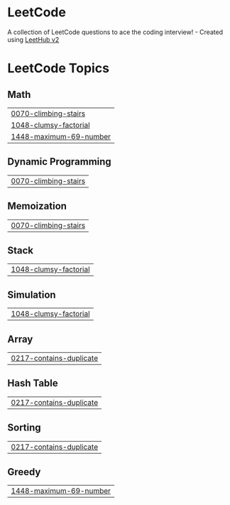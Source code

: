 # LeetCode
A collection of LeetCode questions to ace the coding interview! - Created using [LeetHub v2](https://github.com/arunbhardwaj/LeetHub-2.0)

<!---LeetCode Topics Start-->
# LeetCode Topics
## Math
|  |
| ------- |
| [0070-climbing-stairs](https://github.com/ishant3366/LeetCode/tree/master/0070-climbing-stairs) |
| [1048-clumsy-factorial](https://github.com/ishant3366/LeetCode/tree/master/1048-clumsy-factorial) |
| [1448-maximum-69-number](https://github.com/ishant3366/LeetCode/tree/master/1448-maximum-69-number) |
## Dynamic Programming
|  |
| ------- |
| [0070-climbing-stairs](https://github.com/ishant3366/LeetCode/tree/master/0070-climbing-stairs) |
## Memoization
|  |
| ------- |
| [0070-climbing-stairs](https://github.com/ishant3366/LeetCode/tree/master/0070-climbing-stairs) |
## Stack
|  |
| ------- |
| [1048-clumsy-factorial](https://github.com/ishant3366/LeetCode/tree/master/1048-clumsy-factorial) |
## Simulation
|  |
| ------- |
| [1048-clumsy-factorial](https://github.com/ishant3366/LeetCode/tree/master/1048-clumsy-factorial) |
## Array
|  |
| ------- |
| [0217-contains-duplicate](https://github.com/ishant3366/LeetCode/tree/master/0217-contains-duplicate) |
## Hash Table
|  |
| ------- |
| [0217-contains-duplicate](https://github.com/ishant3366/LeetCode/tree/master/0217-contains-duplicate) |
## Sorting
|  |
| ------- |
| [0217-contains-duplicate](https://github.com/ishant3366/LeetCode/tree/master/0217-contains-duplicate) |
## Greedy
|  |
| ------- |
| [1448-maximum-69-number](https://github.com/ishant3366/LeetCode/tree/master/1448-maximum-69-number) |
<!---LeetCode Topics End-->
